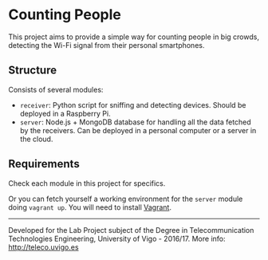 # Counting People

This project aims to provide a simple way for counting people in big crowds, detecting the Wi-Fi signal from their personal smartphones.

## Structure

Consists of several modules:

- `receiver`: Python script for sniffing and detecting devices. Should be deployed in a Raspberry Pi.
- `server`: Node.js + MongoDB database for handling all the data fetched by the receivers. Can be deployed in a personal computer or a server in the cloud.

## Requirements

Check each module in this project for specifics. 

Or you can fetch yourself a working environment for the `server` module doing `vagrant up`. You will need to install [Vagrant](https://www.vagrantup.com/downloads.html).

___

Developed for the Lab Project subject of the Degree in Telecommunication Technologies Engineering, University of Vigo - 2016/17. More info: http://teleco.uvigo.es

